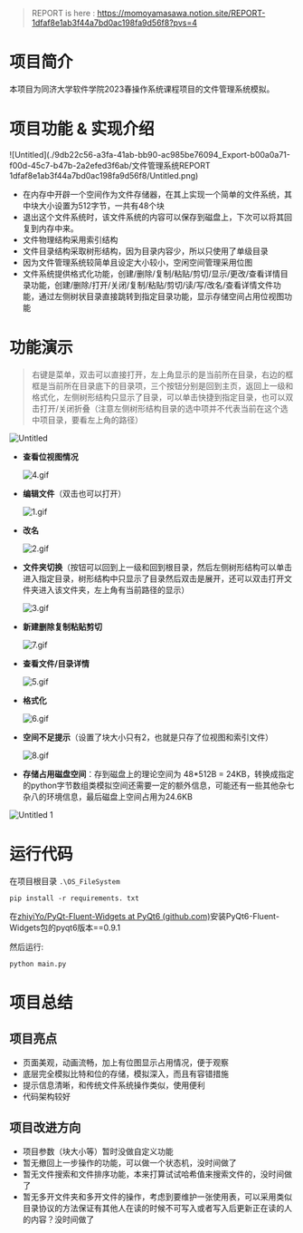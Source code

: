 > REPORT is here : https://momoyamasawa.notion.site/REPORT-1dfaf8e1ab3f44a7bd0ac198fa9d56f8?pvs=4

# 项目简介

本项目为同济大学软件学院2023春操作系统课程项目的文件管理系统模拟。



# 项目功能 & 实现介绍

![Untitled](./9db22c56-a3fa-41ab-bb90-ac985be76094_Export-b00a0a71-f00d-45c7-b47b-2a2efed3f6ab/文件管理系统REPORT 1dfaf8e1ab3f44a7bd0ac198fa9d56f8/Untitled.png)

- 在内存中开辟一个空间作为文件存储器，在其上实现一个简单的文件系统，其中块大小设置为512字节，一共有48个块
- 退出这个文件系统时，该文件系统的内容可以保存到磁盘上，下次可以将其回复到内存中来。
- 文件物理结构采用索引结构
- 文件目录结构采取树形结构，因为目录内容少，所以只使用了单级目录
- 因为文件管理系统较简单且设定大小较小，空闲空间管理采用位图
- 文件系统提供格式化功能，创建/删除/复制/粘贴/剪切/显示/更改/查看详情目录功能，创建/删除/打开/关闭/复制/粘贴/剪切/读/写/改名/查看详情文件功能，通过左侧树状目录直接跳转到指定目录功能，显示存储空间占用位视图功能

# 功能演示

> 右键是菜单，双击可以直接打开，左上角显示的是当前所在目录，右边的框框是当前所在目录底下的目录项，三个按钮分别是回到主页，返回上一级和格式化，左侧树形结构只显示了目录，可以单击快捷到指定目录，也可以双击打开/关闭折叠（注意左侧树形结构目录的选中项并不代表当前在这个选中项目录，要看左上角的路径）

![Untitled](./README.assets/Untitled.png)

- **查看位视图情况**

  ![4.gif](./README.assets/4.gif)

- **编辑文件**（双击也可以打开）

  ![1.gif](./README.assets/1.gif)

- **改名**

  ![2.gif](./README.assets/2.gif)

- **文件夹切换**（按钮可以回到上一级和回到根目录，然后左侧树形结构可以单击进入指定目录，树形结构中只显示了目录然后双击是展开，还可以双击打开文件夹进入该文件夹，左上角有当前路径的显示）

  ![3.gif](./README.assets/3.gif)

- **新建删除复制粘贴剪切**

  ![7.gif](./README.assets/7.gif)

- **查看文件/目录详情**

  ![5.gif](./README.assets/5.gif)

- **格式化**

  ![6.gif](./README.assets/6.gif)

- **空间不足提示**（设置了块大小只有2，也就是只存了位视图和索引文件）

  ![8.gif](./README.assets/8.gif)

- **存储占用磁盘空间**：存到磁盘上的理论空间为 48*512B = 24KB，转换成指定的python字节数组类模拟空间还需要一定的额外信息，可能还有一些其他杂七杂八的环境信息，最后磁盘上空间占用为24.6KB

![Untitled 1](./README.assets/Untitled1.png)

# 运行代码

在项目根目录 `.\OS_FileSystem`

```
pip install -r requirements. txt
```

在[zhiyiYo/PyQt-Fluent-Widgets at PyQt6 (github.com)](https://github.com/zhiyiYo/PyQt-Fluent-Widgets/tree/PyQt6)安装PyQt6-Fluent-Widgets包的pyqt6版本==0.9.1

然后运行:

```
python main.py
```



# 项目总结

## 项目亮点

- 页面美观，动画流畅，加上有位图显示占用情况，便于观察
- 底层完全模拟比特和位的存储，模拟深入，而且有容错措施
- 提示信息清晰，和传统文件系统操作类似，使用便利
- 代码架构较好

## 项目改进方向

- 项目参数（块大小等）暂时没做自定义功能
- 暂无撤回上一步操作的功能，可以做一个状态机，没时间做了
- 暂无文件搜索和文件排序功能，本来打算试试哈希值来搜索文件的，没时间做了
- 暂无多开文件夹和多开文件的操作，考虑到要维护一张使用表，可以采用类似目录协议的方法保证有其他人在读的时候不可写入或者写入后更新正在读的人的内容？没时间做了